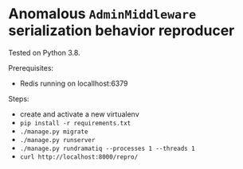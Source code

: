 Anomalous `AdminMiddleware` serialization behavior reproducer
=============================================================

Tested on Python 3.8.

Prerequisites:

- Redis running on locallhost:6379

Steps:

- create and activate a new virtualenv
- `pip install -r requirements.txt`
- `./manage.py migrate`
- `./manage.py runserver`
- `./manage.py rundramatiq --processes 1 --threads 1`
- `curl http://localhost:8000/repro/`
